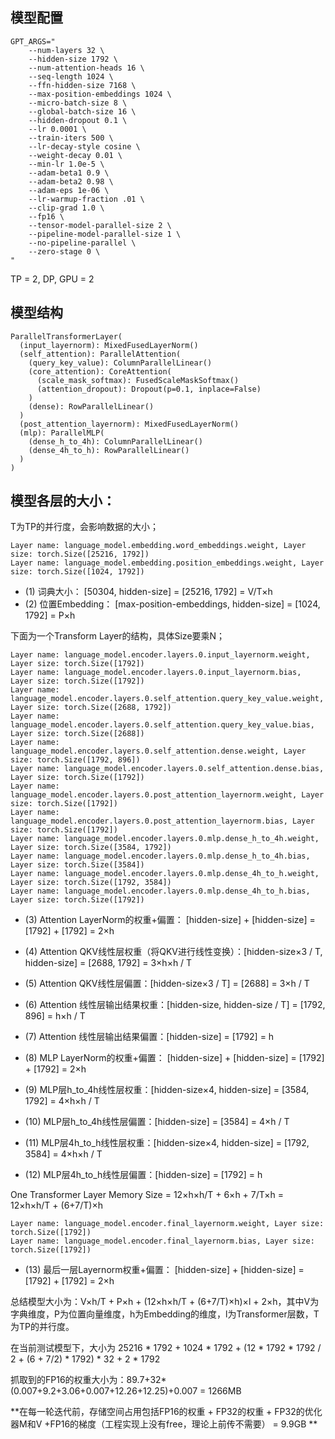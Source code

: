 ## 模型配置

```
GPT_ARGS="
    --num-layers 32 \
    --hidden-size 1792 \
    --num-attention-heads 16 \
    --seq-length 1024 \
    --ffn-hidden-size 7168 \
    --max-position-embeddings 1024 \
    --micro-batch-size 8 \
    --global-batch-size 16 \
    --hidden-dropout 0.1 \
    --lr 0.0001 \
    --train-iters 500 \
    --lr-decay-style cosine \
    --weight-decay 0.01 \
    --min-lr 1.0e-5 \
    --adam-beta1 0.9 \
    --adam-beta2 0.98 \
    --adam-eps 1e-06 \
    --lr-warmup-fraction .01 \
    --clip-grad 1.0 \
    --fp16 \
    --tensor-model-parallel-size 2 \
    --pipeline-model-parallel-size 1 \
    --no-pipeline-parallel \
    --zero-stage 0 \
"
```

TP = 2, DP, GPU = 2

## 模型结构

```
ParallelTransformerLayer(
  (input_layernorm): MixedFusedLayerNorm()
  (self_attention): ParallelAttention(
    (query_key_value): ColumnParallelLinear()
    (core_attention): CoreAttention(
      (scale_mask_softmax): FusedScaleMaskSoftmax()
      (attention_dropout): Dropout(p=0.1, inplace=False)
    )
    (dense): RowParallelLinear()
  )
  (post_attention_layernorm): MixedFusedLayerNorm()
  (mlp): ParallelMLP(
    (dense_h_to_4h): ColumnParallelLinear()
    (dense_4h_to_h): RowParallelLinear()
  )
)
```

## 模型各层的大小：

T为TP的并行度，会影响数据的大小；

```
Layer name: language_model.embedding.word_embeddings.weight, Layer size: torch.Size([25216, 1792])
Layer name: language_model.embedding.position_embeddings.weight, Layer size: torch.Size([1024, 1792])
```

- (1) 词典大小： [50304, hidden-size] = [25216, 1792] = V/T×h
- (2) 位置Embedding： [max-position-embeddings, hidden-size] = [1024, 1792] = P×h

下面为一个Transform Layer的结构，具体Size要乘N；


```
Layer name: language_model.encoder.layers.0.input_layernorm.weight, Layer size: torch.Size([1792])
Layer name: language_model.encoder.layers.0.input_layernorm.bias, Layer size: torch.Size([1792])
Layer name: language_model.encoder.layers.0.self_attention.query_key_value.weight, Layer size: torch.Size([2688, 1792])
Layer name: language_model.encoder.layers.0.self_attention.query_key_value.bias, Layer size: torch.Size([2688])
Layer name: language_model.encoder.layers.0.self_attention.dense.weight, Layer size: torch.Size([1792, 896])
Layer name: language_model.encoder.layers.0.self_attention.dense.bias, Layer size: torch.Size([1792])
Layer name: language_model.encoder.layers.0.post_attention_layernorm.weight, Layer size: torch.Size([1792])
Layer name: language_model.encoder.layers.0.post_attention_layernorm.bias, Layer size: torch.Size([1792])
Layer name: language_model.encoder.layers.0.mlp.dense_h_to_4h.weight, Layer size: torch.Size([3584, 1792])
Layer name: language_model.encoder.layers.0.mlp.dense_h_to_4h.bias, Layer size: torch.Size([3584])
Layer name: language_model.encoder.layers.0.mlp.dense_4h_to_h.weight, Layer size: torch.Size([1792, 3584])
Layer name: language_model.encoder.layers.0.mlp.dense_4h_to_h.bias, Layer size: torch.Size([1792])
```

- (3) Attention LayerNorm的权重+偏置： [hidden-size] + [hidden-size] = [1792] + [1792] = 2×h
- (4) Attention QKV线性层权重（将QKV进行线性变换）：[hidden-size×3 / T, hidden-size] = [2688, 1792] = 3×h×h / T 
- (5) Attention QKV线性层偏置：[hidden-size×3 / T] = [2688] = 3×h / T
- (6) Attention 线性层输出结果权重：[hidden-size, hidden-size / T] = [1792, 896] = h×h / T
- (7) Attention 线性层输出结果偏置：[hidden-size] = [1792] = h


- (8) MLP LayerNorm的权重+偏置： [hidden-size] + [hidden-size] = [1792] + [1792] = 2×h
- (9) MLP层h_to_4h线性层权重：[hidden-size×4, hidden-size] = [3584, 1792] = 4×h×h / T
- (10) MLP层h_to_4h线性层偏置：[hidden-size] = [3584] = 4×h / T
- (11) MLP层4h_to_h线性层权重：[hidden-size×4, hidden-size] = [1792, 3584] = 4×h×h / T
- (12) MLP层4h_to_h线性层偏置：[hidden-size] = [1792] = h

One Transformer Layer Memory Size = 12×h×h/T +  6×h + 7/T×h = 12×h×h/T + (6+7/T)×h


```
Layer name: language_model.encoder.final_layernorm.weight, Layer size: torch.Size([1792])
Layer name: language_model.encoder.final_layernorm.bias, Layer size: torch.Size([1792])
```
- (13) 最后一层Layernorm权重+偏置： [hidden-size] + [hidden-size] = [1792] + [1792] = 2×h


总结模型大小为：V×h/T + P×h + (12×h×h/T + (6+7/T)×h)×l + 2×h，其中V为字典维度，P为位置向量维度，h为Embedding的维度，l为Transformer层数，T为TP的并行度。

在当前测试模型下，大小为 25216 * 1792 + 1024 * 1792 + (12 * 1792 * 1792 / 2 + (6 + 7/2) * 1792) * 32 + 2 * 1792

抓取到的FP16的权重大小为：89.7+32*(0.007+9.2+3.06+0.007+12.26+12.25)+0.007 = 1266MB


**在每一轮迭代前，存储空间占用包括FP16的权重 + FP32的权重 + FP32的优化器M和V +FP16的梯度（工程实现上没有free，理论上前传不需要） = 9.9GB **
